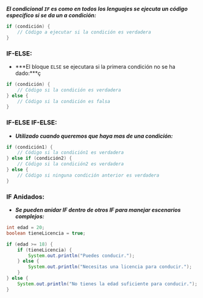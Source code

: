 ***El condicional `IF` es como en todos los lenguajes se ejecuta un código especifico si se da un a condición:***

```java
if (condición) {
    // Código a ejecutar si la condición es verdadera
}
```

### IF-ELSE:

- ***El bloque ``ELSE`` se ejecutara si la primera condición no se ha dado:***ç

```java
if (condición) {
    // Código si la condición es verdadera
} else {
    // Código si la condición es falsa
}
```

### IF-ELSE IF-ELSE:

- ***Utilizado cuando queremos que haya mas de una condición:***

```java
if (condición1) {
    // Código si la condición1 es verdadera
} else if (condición2) {
    // Código si la condición2 es verdadera
} else {
    // Código si ninguna condición anterior es verdadera
}
```

### IF Anidados:

- ***Se pueden anidar IF dentro de otros IF para manejar escenarios complejos:***

```java
int edad = 20;
boolean tieneLicencia = true;

if (edad >= 18) {
    if (tieneLicencia) {
        System.out.println("Puedes conducir.");
    } else {
        System.out.println("Necesitas una licencia para conducir.");
    }
} else {
    System.out.println("No tienes la edad suficiente para conducir.");
}
```